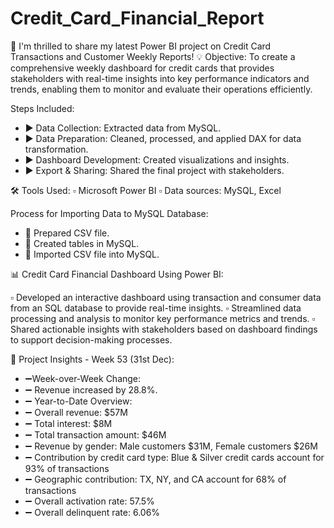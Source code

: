 # Credit_Card_Financial_Report

📣 I'm thrilled to share my latest Power BI project on Credit Card Transactions and Customer Weekly Reports!
💡 Objective:
To create a comprehensive weekly dashboard for credit cards that provides stakeholders with real-time insights into key performance indicators and trends, enabling them to monitor and evaluate their operations efficiently.

Steps Included:

* ▶ Data Collection: Extracted data from MySQL.
* ▶ Data Preparation: Cleaned, processed, and applied DAX for data transformation.
* ▶ Dashboard Development: Created visualizations and insights.
* ▶ Export & Sharing: Shared the final project with stakeholders.
  
🛠 Tools Used:
▫ Microsoft Power BI
▫ Data sources: MySQL, Excel

Process for Importing Data to MySQL Database:

* 🔶 Prepared CSV file.
* 🔶 Created tables in MySQL.
* 🔶 Imported CSV file into MySQL.

📊 Credit Card Financial Dashboard Using Power BI:

▫ Developed an interactive dashboard using transaction and consumer data from an SQL database to provide real-time insights.
▫ Streamlined data processing and analysis to monitor key performance metrics and trends.
▫ Shared actionable insights with stakeholders based on dashboard findings to support decision-making processes.

🔳 Project Insights - Week 53 (31st Dec):

* ➖Week-over-Week Change:
* ➖ Revenue increased by 28.8%.
* ➖ Year-to-Date Overview:
* ➖ Overall revenue: $57M
* ➖ Total interest: $8M
* ➖ Total transaction amount: $46M
* ➖ Revenue by gender: Male customers $31M, Female customers $26M
* ➖ Contribution by credit card type: Blue & Silver credit cards account for 93% of transactions
* ➖ Geographic contribution: TX, NY, and CA account for 68% of transactions
* ➖ Overall activation rate: 57.5%
* ➖ Overall delinquent rate: 6.06%
